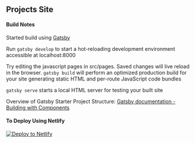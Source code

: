 ## Projects Site









#### Build Notes

Started build using [Gatsby](https://www.gatsbyjs.org/)

Run `gatsby develop` to start a hot-reloading development environment accessible at localhost:8000

Try editing the javascript pages in src/pages. Saved changes will live reload in the browser.
`gatsby build` will perform an optimized production build for your site generating static HTML and per-route JavaScript code bundles

`gatsby serve` starts a local HTML server for testing your built site

Overview of Gatsby Starter Project Structure:
[Gatsby documentation - Building with Components](https://www.gatsbyjs.org/docs/building-with-components/)


#### To Deploy Using Netlify

[![Deploy to Netlify](https://www.netlify.com/img/deploy/button.svg)](https://app.netlify.com/start/deploy?repository=https://github.com/gatsbyjs/gatsby-starter-default)
